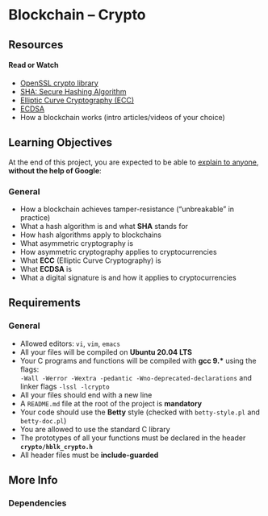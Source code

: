 # Blockchain – Crypto

## Resources
#### Read or Watch
- [OpenSSL crypto library](https://www.openssl.org/docs/manmaster/man7/crypto.html)
- [SHA: Secure Hashing Algorithm](https://en.wikipedia.org/wiki/SHA-2)
- [Elliptic Curve Cryptography (ECC)](https://en.wikipedia.org/wiki/Elliptic-curve_cryptography)
- [ECDSA](https://en.wikipedia.org/wiki/Elliptic_Curve_Digital_Signature_Algorithm)
- How a blockchain works (intro articles/videos of your choice)

## Learning Objectives
At the end of this project, you are expected to be able to [explain to anyone](https://fs.blog/feynman-learning-technique/), **without the help of Google**:

### General
- How a blockchain achieves tamper-resistance (“unbreakable” in practice)
- What a hash algorithm is and what **SHA** stands for
- How hash algorithms apply to blockchains
- What asymmetric cryptography is
- How asymmetric cryptography applies to cryptocurrencies
- What **ECC** (Elliptic Curve Cryptography) is
- What **ECDSA** is
- What a digital signature is and how it applies to cryptocurrencies

## Requirements
### General
- Allowed editors: `vi`, `vim`, `emacs`
- All your files will be compiled on **Ubuntu 20.04 LTS**
- Your C programs and functions will be compiled with **gcc 9.\*** using the flags:  
  `-Wall -Werror -Wextra -pedantic -Wno-deprecated-declarations` and linker flags `-lssl -lcrypto`
- All your files should end with a new line
- A `README.md` file at the root of the project is **mandatory**
- Your code should use the **Betty** style (checked with `betty-style.pl` and `betty-doc.pl`)
- You are allowed to use the standard C library
- The prototypes of all your functions must be declared in the header **`crypto/hblk_crypto.h`**
- All header files must be **include-guarded**

## More Info
### Dependencies